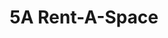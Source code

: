 ---
title: "5A Rent-A-Space"
url: /foster-city/5a-rent-a-space-east-hillsdale-boulevard-7/
shop: storage rental
---